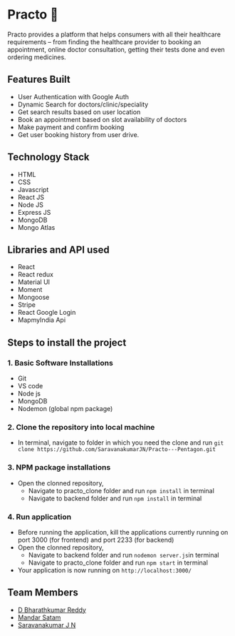 # Practo :hospital:
Practo provides a platform that helps consumers with all their healthcare requirements – from finding the healthcare provider to booking an appointment, online doctor consultation, getting their tests done and even ordering medicines.

## Features Built
- User Authentication with Google Auth
- Dynamic Search for doctors/clinic/speciality 
- Get search results based on user location
- Book an appointment based on slot availability of doctors
- Make payment and confirm booking
- Get user booking history from user drive.

## Technology Stack
- HTML
- CSS
- Javascript
- React JS
- Node JS
- Express JS
- MongoDB
- Mongo Atlas

## Libraries and API used
- React
- React redux
- Material UI
- Moment
- Mongoose
- Stripe
- React Google Login
- MapmyIndia Api

## Steps to install the project
### 1. Basic Software Installations
- Git
- VS code
- Node js
- MongoDB
- Nodemon (global npm package)

### 2. Clone the repository into local machine
- In terminal, navigate to folder in which you need the clone and run `git clone https://github.com/SaravanakumarJN/Practo---Pentagon.git`

### 3. NPM package installations
- Open the clonned repository,
    - Navigate to practo_clone folder and run `npm install` in terminal
    - Navigate to backend folder and run `npm install` in terminal
 
### 4. Run application
- Before running the application, kill the applications currently running on port 3000 (for frontend) and port 2233 (for backend)
- Open the clonned repository,
    - Navigate to backend folder and run `nodemon server.js`in terminal
    - Navigate to practo_clone folder and run `npm start` in terminal
- Your application is now running on `http://localhost:3000/`


## Team Members
- [D Bharathkumar Reddy](https://github.com/DBharathkumarReddy)
- [Mandar Satam](https://github.com/mandarsatam)
- [Saravanakumar J N](https://github.com/SaravanakumarJN)




